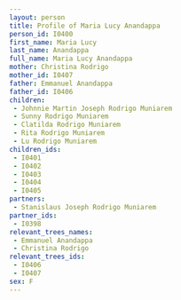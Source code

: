 ```yaml
---
layout: person
title: Profile of Maria Lucy Anandappa
person_id: I0400
first_name: Maria Lucy
last_name: Anandappa
full_name: Maria Lucy Anandappa
mother: Christina Rodrigo
mother_id: I0407
father: Emmanuel Anandappa
father_id: I0406
children:
 - Johnnie Martin Joseph Rodrigo Muniarem
 - Sunny Rodrigo Muniarem
 - Clatilda Rodrigo Muniarem
 - Rita Rodrigo Muniarem
 - Lu Rodrigo Muniarem
children_ids:
 - I0401
 - I0402
 - I0403
 - I0404
 - I0405
partners:
 - Stanislaus Joseph Rodrigo Muniarem
partner_ids:
 - I0398
relevant_trees_names:
 - Emmanuel Anandappa
 - Christina Rodrigo
relevant_trees_ids:
 - I0406
 - I0407
sex: F
---
```


